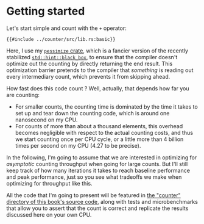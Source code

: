 # Getting started

Let's start simple and count with the `+` operator:

```rust,no_run
{{#include ../counter/src/lib.rs:basic}}
```

Here, I use my [`pessimize` crate](https://github.com/HadrienG2/pessimize),
which is a fancier version of the recently stabilized
[`std::hint::black_box`](https://doc.rust-lang.org/std/hint/fn.black_box.html),
to ensure that the compiler doesn't optimize out the counting by directly
returning the end result. This optimization barrier pretends to the compiler
that _something_ is reading out every intermediary count, which prevents it from
skipping ahead.

How fast does this code count ? Well, actually, that depends how far you are
counting:

- For smaller counts, the counting time is dominated by the time it takes to
  set up and tear down the counting code, which is around one nanosecond on my
  CPU.
- For counts of more than about a thousand elements, this overhead becomes
  negligible with respect to the actual counting costs, and thus we start
  counting once per CPU cycle, or a little more than 4 billion times per
  second on my CPU (4.27 to be precise).

In the following, I'm going to assume that we are interested in optimizing
for _asymptotic_ counting throughput when going for large counts. But I'll still
keep track of how many iterations it takes to reach baseline performance and
peak performance, just so you see what tradeoffs we make when optimizing for
throughput like this.

All the code that I'm going to present will be featured in
[the "counter" directory of this book's source code](https://github.com/HadrienG2/code-that-counts/tree/main/counter),
along with tests and microbenchmarks that allow you to assert that the count is
correct and replicate the results discussed here on your own CPU.
